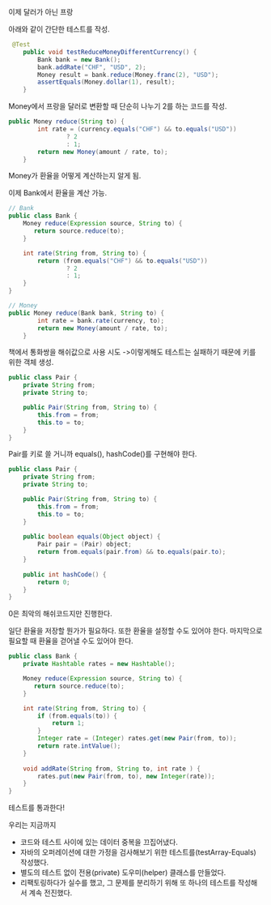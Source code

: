 이제 달러가 아닌 프랑

아래와 같이 간단한 테스트를 작성.

```java
 @Test
    public void testReduceMoneyDifferentCurrency() {
        Bank bank = new Bank();
        bank.addRate("CHF", "USD", 2);
        Money result = bank.reduce(Money.franc(2), "USD");
        assertEquals(Money.dollar(1), result);
    }
```

Money에서 프랑을 달러로 변환할 때 단순히 나누기 2를 하는 코드를 작성.

```java
public Money reduce(String to) {
        int rate = (currency.equals("CHF") && to.equals("USD"))
                ? 2
                : 1;
        return new Money(amount / rate, to);
    }
```

Money가 환율을 어떻게 계산하는지 알게 됨.

이제 Bank에서 환율을 계산 가능.

```java
// Bank
public class Bank {
    Money reduce(Expression source, String to) {
       return source.reduce(to);
    }

    int rate(String from, String to) {
        return (from.equals("CHF") && to.equals("USD"))
                ? 2
                : 1;
    }
}

// Money
public Money reduce(Bank bank, String to) {
        int rate = bank.rate(currency, to);
        return new Money(amount / rate, to);
    }
```

책에서 통화쌍을 해쉬값으로 사용 시도
->이렇게해도 테스트는 실패하기 때문에 키를 위한 객체 생성.

```java
public class Pair {
    private String from;
    private String to;

    public Pair(String from, String to) {
        this.from = from;
        this.to = to;
    }
}
```

Pair를 키로 쓸 거니까 equals(), hashCode()를 구현해야 한다.

```java
public class Pair {
    private String from;
    private String to;

    public Pair(String from, String to) {
        this.from = from;
        this.to = to;
    }
    
    public boolean equals(Object object) {
        Pair pair = (Pair) object;
        return from.equals(pair.from) && to.equals(pair.to);
    }
    
    public int hashCode() {
        return 0;
    }
}
```

0은 최악의 해쉬코드지만 진행한다.

일단 환율을 저장할 뭔가가 필요하다. 또한 환율을 설정할 수도 있어야 한다. 마지막으로 필요할 때 환율을 걷어낼 수도 있어야 한다.

```java
public class Bank {
    private Hashtable rates = new Hashtable();

    Money reduce(Expression source, String to) {
       return source.reduce(to);
    }

    int rate(String from, String to) {
        if (from.equals(to)) {
            return 1;
        }
        Integer rate = (Integer) rates.get(new Pair(from, to));
        return rate.intValue();
    }
    
    void addRate(String from, String to, int rate ) {
        rates.put(new Pair(from, to), new Integer(rate));
    }
}
```

테스트를 통과한다!

우리는 지금까지

-   코드와 테스트 사이에 있는 데이터 중복을 끄집어냈다.
-   자바의 오퍼레이션에 대한 가정을 검사해보기 위한 테스트를(testArray-Equals) 작성했다.
-   별도의 테스트 없이 전용(private) 도우미(helper) 클래스를 만들었다.
-   리팩토링하다가 실수를 했고, 그 문제를 분리하기 위해 또 하나의 테스트를 작성해서 계속 전진했다.